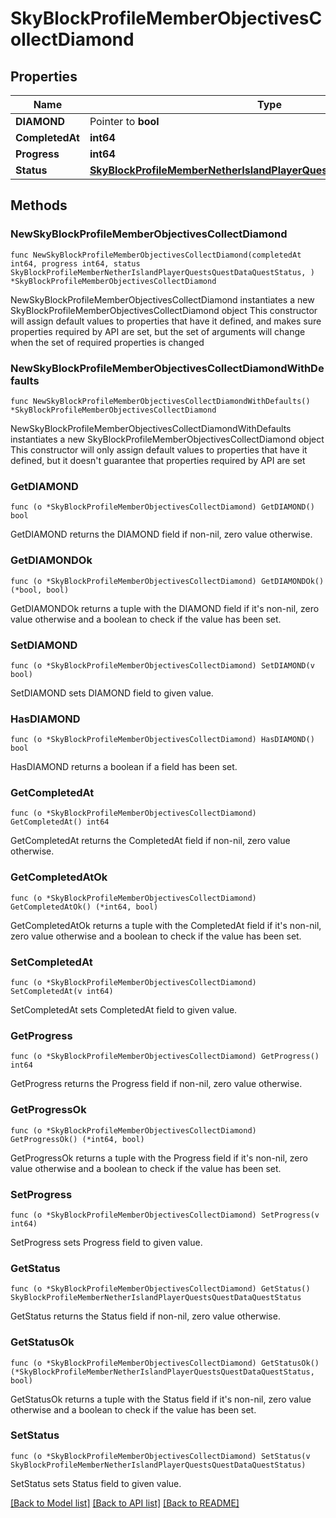 # SkyBlockProfileMemberObjectivesCollectDiamond

## Properties

Name | Type | Description | Notes
------------ | ------------- | ------------- | -------------
**DIAMOND** | Pointer to **bool** |  | [optional] 
**CompletedAt** | **int64** |  | 
**Progress** | **int64** |  | 
**Status** | [**SkyBlockProfileMemberNetherIslandPlayerQuestsQuestDataQuestStatus**](SkyBlockProfileMemberNetherIslandPlayerQuestsQuestDataQuestStatus.md) |  | 

## Methods

### NewSkyBlockProfileMemberObjectivesCollectDiamond

`func NewSkyBlockProfileMemberObjectivesCollectDiamond(completedAt int64, progress int64, status SkyBlockProfileMemberNetherIslandPlayerQuestsQuestDataQuestStatus, ) *SkyBlockProfileMemberObjectivesCollectDiamond`

NewSkyBlockProfileMemberObjectivesCollectDiamond instantiates a new SkyBlockProfileMemberObjectivesCollectDiamond object
This constructor will assign default values to properties that have it defined,
and makes sure properties required by API are set, but the set of arguments
will change when the set of required properties is changed

### NewSkyBlockProfileMemberObjectivesCollectDiamondWithDefaults

`func NewSkyBlockProfileMemberObjectivesCollectDiamondWithDefaults() *SkyBlockProfileMemberObjectivesCollectDiamond`

NewSkyBlockProfileMemberObjectivesCollectDiamondWithDefaults instantiates a new SkyBlockProfileMemberObjectivesCollectDiamond object
This constructor will only assign default values to properties that have it defined,
but it doesn't guarantee that properties required by API are set

### GetDIAMOND

`func (o *SkyBlockProfileMemberObjectivesCollectDiamond) GetDIAMOND() bool`

GetDIAMOND returns the DIAMOND field if non-nil, zero value otherwise.

### GetDIAMONDOk

`func (o *SkyBlockProfileMemberObjectivesCollectDiamond) GetDIAMONDOk() (*bool, bool)`

GetDIAMONDOk returns a tuple with the DIAMOND field if it's non-nil, zero value otherwise
and a boolean to check if the value has been set.

### SetDIAMOND

`func (o *SkyBlockProfileMemberObjectivesCollectDiamond) SetDIAMOND(v bool)`

SetDIAMOND sets DIAMOND field to given value.

### HasDIAMOND

`func (o *SkyBlockProfileMemberObjectivesCollectDiamond) HasDIAMOND() bool`

HasDIAMOND returns a boolean if a field has been set.

### GetCompletedAt

`func (o *SkyBlockProfileMemberObjectivesCollectDiamond) GetCompletedAt() int64`

GetCompletedAt returns the CompletedAt field if non-nil, zero value otherwise.

### GetCompletedAtOk

`func (o *SkyBlockProfileMemberObjectivesCollectDiamond) GetCompletedAtOk() (*int64, bool)`

GetCompletedAtOk returns a tuple with the CompletedAt field if it's non-nil, zero value otherwise
and a boolean to check if the value has been set.

### SetCompletedAt

`func (o *SkyBlockProfileMemberObjectivesCollectDiamond) SetCompletedAt(v int64)`

SetCompletedAt sets CompletedAt field to given value.


### GetProgress

`func (o *SkyBlockProfileMemberObjectivesCollectDiamond) GetProgress() int64`

GetProgress returns the Progress field if non-nil, zero value otherwise.

### GetProgressOk

`func (o *SkyBlockProfileMemberObjectivesCollectDiamond) GetProgressOk() (*int64, bool)`

GetProgressOk returns a tuple with the Progress field if it's non-nil, zero value otherwise
and a boolean to check if the value has been set.

### SetProgress

`func (o *SkyBlockProfileMemberObjectivesCollectDiamond) SetProgress(v int64)`

SetProgress sets Progress field to given value.


### GetStatus

`func (o *SkyBlockProfileMemberObjectivesCollectDiamond) GetStatus() SkyBlockProfileMemberNetherIslandPlayerQuestsQuestDataQuestStatus`

GetStatus returns the Status field if non-nil, zero value otherwise.

### GetStatusOk

`func (o *SkyBlockProfileMemberObjectivesCollectDiamond) GetStatusOk() (*SkyBlockProfileMemberNetherIslandPlayerQuestsQuestDataQuestStatus, bool)`

GetStatusOk returns a tuple with the Status field if it's non-nil, zero value otherwise
and a boolean to check if the value has been set.

### SetStatus

`func (o *SkyBlockProfileMemberObjectivesCollectDiamond) SetStatus(v SkyBlockProfileMemberNetherIslandPlayerQuestsQuestDataQuestStatus)`

SetStatus sets Status field to given value.



[[Back to Model list]](../README.md#documentation-for-models) [[Back to API list]](../README.md#documentation-for-api-endpoints) [[Back to README]](../README.md)


